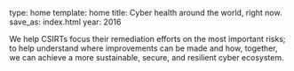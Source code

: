 type: home
template: home
title: Cyber health around the world, right now.
save_as: index.html
year: 2016


We help CSIRTs focus their remediation efforts on the most important risks; to help understand where improvements can be made and how, together, we can achieve a more sustainable, secure, and resilient cyber ecosystem.
